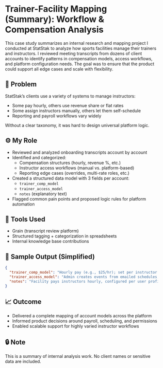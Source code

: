 # Trainer-Facility Mapping (Summary): Workflow & Compensation Analysis

This case study summarizes an internal research and mapping project I conducted at StatStak to analyze how sports facilities manage their trainers and instructors. I reviewed meeting transcripts from dozens of client accounts to identify patterns in compensation models, access workflows, and platform configuration needs. The goal was to ensure that the product could support all edge cases and scale with flexibility.

## 🧠 Problem

StatStak’s clients use a variety of systems to manage instructors:
- Some pay hourly, others use revenue share or flat rates
- Some assign instructors manually, others let them self-schedule
- Reporting and payroll workflows vary widely

Without a clear taxonomy, it was hard to design universal platform logic.

## ⚙️ My Role

- Reviewed and analyzed onboarding transcripts account by account
- Identified and categorized:
  - Compensation structures (hourly, revenue %, etc.)
  - Instructor access workflows (manual vs. platform-based)
  - Reporting edge cases (overrides, multi-rate roles, etc.)
- Created a structured data model with 3 fields per account:
  - `trainer_comp_model`
  - `trainer_access_model`
  - `notes` (explanatory text)
- Flagged common pain points and proposed logic rules for platform automation

## 🔧 Tools Used

- Grain (transcript review platform)
- Structured tagging + categorization in spreadsheets
- Internal knowledge base contributions

## 🧪 Sample Output (Simplified)

```json
{
  "trainer_comp_model": "Hourly pay (e.g., $25/hr); set per instructor in user profile",
  "trainer_access_model": "Admin creates events from emailed schedules; instructors assigned to events",
  "notes": "Facility pays instructors hourly, configured per user profile. Admin can override rates per event if needed. Payroll reports auto-calculate based on duration × rate."
}
```

## 📈 Outcome

- Delivered a complete mapping of account models across the platform  
- Informed product decisions around payroll, scheduling, and permissions  
- Enabled scalable support for highly varied instructor workflows

## 🔒 Note

This is a summary of internal analysis work. No client names or sensitive data are included.
